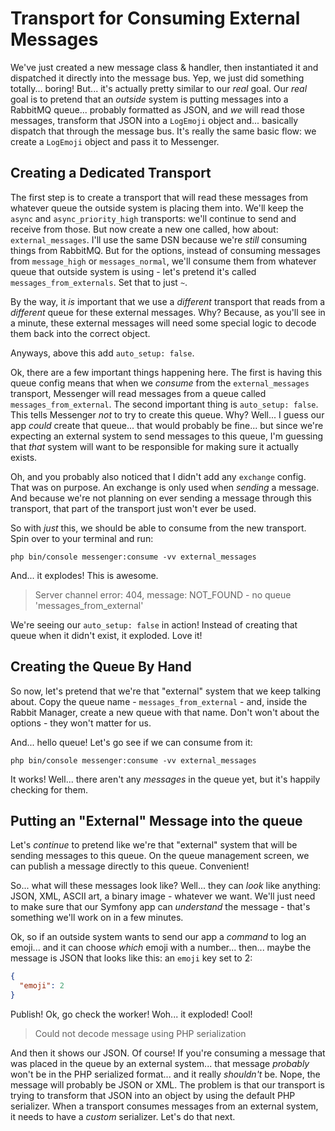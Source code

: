 # Transport for Consuming External Messages

We've just created a new message class & handler, then instantiated it and dispatched
it directly into the message bus. Yep, we just did something totally... boring!
But... it's actually pretty similar to our *real* goal. Our *real* goal is to
pretend that an *outside* system is putting messages into a RabbitMQ queue...
probably formatted as JSON, and *we* will read those messages, transform that
JSON into a `LogEmoji` object and... basically dispatch that through the message
bus. It's really the same basic flow: we create a `LogEmoji` object and pass
it to Messenger.

## Creating a Dedicated Transport

The first step is to create a transport that will read these messages from whatever
queue the outside system is placing them into. We'll keep the `async` and
`async_priority_high` transports: we'll continue to send and receive from those.
But now create a new one called, how about: `external_messages`. I'll use the same
DSN because we're *still* consuming things from RabbitMQ. But for the options,
instead of consuming messages from `message_high` or `messages_normal`, we'll
consume them from whatever queue that outside system is using - let's pretend
it's called `messages_from_externals`. Set that to just `~`.

By the way, it *is* important that we use a *different* transport that reads from
a *different* queue for these external messages. Why? Because, as you'll see in
a minute, these external messages will need some special logic to decode them
back into the correct object.

Anyways, above this add `auto_setup: false`.

Ok, there are a few important things happening here. The first is having this
queue config means that when we *consume* from the `external_messages` transport,
Messenger will read messages from a queue called `messages_from_external`. The
second important thing is `auto_setup: false`. This tells Messenger *not* to
try to create this queue. Why? Well... I guess our app *could* create that queue...
that would probably be fine... but since we're expecting an external system to
send messages to this queue, I'm guessing that *that* system will want to be
responsible for making sure it actually exists.

Oh, and you probably also noticed that I didn't add any `exchange` config. That
was on purpose. An exchange is only used when *sending* a message. And because
we're not planning on ever sending a message through this transport, that part
of the transport just won't ever be used.

So with *just* this, we should be able to consume from the new transport. Spin over
to your terminal and run:

```terminal
php bin/console messenger:consume -vv external_messages
```

And... it explodes! This is awesome.

> Server channel error: 404, message: NOT_FOUND - no queue 'messages_from_external'

We're seeing our `auto_setup: false` in action! Instead of creating that queue
when it didn't exist, it exploded. Love it!

## Creating the Queue By Hand

So now, let's pretend that we're that "external" system that we keep talking
about. Copy the queue name - `messages_from_external` - and, inside the Rabbit
Manager, create a new queue with that name. Don't won't about the options - they
won't matter for us.

And... hello queue! Let's go see if we can consume from it:

```terminal-silent
php bin/console messenger:consume -vv external_messages
```

It works! Well... there aren't any *messages* in the queue yet, but it's happily
checking for them.

## Putting an "External" Message into the queue

Let's *continue* to pretend like we're that "external" system that will be sending
messages to this queue. On the queue management screen, we can publish a message
directly to this queue. Convenient!

So... what will these messages look like? Well... they can *look* like anything:
JSON, XML, ASCII art, a binary image - whatever we want. We'll just need to make
sure that our Symfony app can *understand* the message - that's something we'll
work on in a few minutes.

Ok, so if an outside system wants to send our app a *command* to log an emoji...
and it can choose *which* emoji with a number... then... maybe the message is
JSON that looks like this: an `emoji` key set to 2:

```json
{
  "emoji": 2
}
```

Publish! Ok, go check the worker! Woh... it exploded! Cool!

> Could not decode message using PHP serialization

And then it shows our JSON. Of course! If you're consuming a message that was
placed in the queue by an external system... that message *probably* won't be
in the PHP serialized format... and it really *shouldn't* be. Nope, the message
will probably be JSON or XML. The problem is that our transport is trying to
transform that JSON into an object by using the default PHP serializer. When
a transport consumes messages from an external system, it needs to have a
*custom* serializer. Let's do that next.
